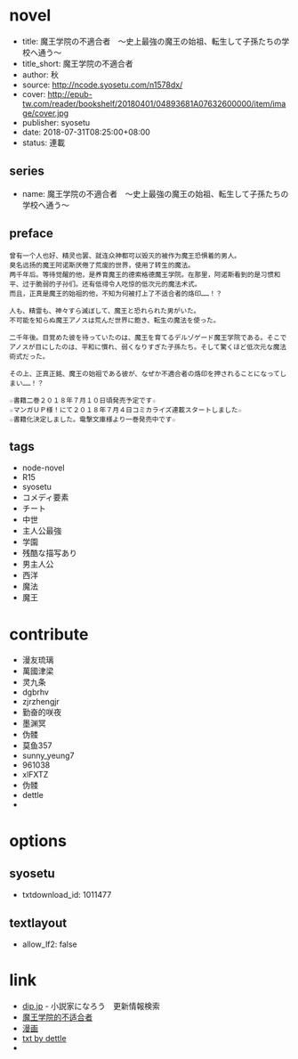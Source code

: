 # novel

- title: 魔王学院の不適合者　～史上最強の魔王の始祖、転生して子孫たちの学校へ通う～
- title_short: 魔王学院の不適合者
- author: 秋
- source: http://ncode.syosetu.com/n1578dx/
- cover: http://epub-tw.com/reader/bookshelf/20180401/04893681A07632600000/item/image/cover.jpg
- publisher: syosetu
- date: 2018-07-31T08:25:00+08:00
- status: 連載

## series

- name: 魔王学院の不適合者　～史上最強の魔王の始祖、転生して子孫たちの学校へ通う～

## preface


```
曾有一个人也好、精灵也罢、就连众神都可以毁灭的被作为魔王恐惧着的男人。
臭名远扬的魔王阿诺斯厌倦了荒废的世界，使用了转生的魔法。
两千年后。等待觉醒的他，是养育魔王的德索格德魔王学院。在那里，阿诺斯看到的是习惯和平、过于脆弱的子孙们。还有低得令人吃惊的低次元的魔法术式。
而且，正真是魔王的始祖的他，不知为何被打上了不适合者的烙印……！？

人も、精霊も、神々すら滅ぼして、魔王と恐れられた男がいた。
不可能を知らぬ魔王アノスは荒んだ世界に飽き、転生の魔法を使った。

二千年後。目覚めた彼を待っていたのは、魔王を育てるデルゾゲード魔王学院である。そこでアノスが目にしたのは、平和に慣れ、弱くなりすぎた子孫たち。そして驚くほど低次元な魔法術式だった。

その上、正真正銘、魔王の始祖である彼が、なぜか不適合者の烙印を押されることになってしまい……！？

☆書籍二巻２０１８年７月１０日頃発売予定です☆
☆マンガＵＰ様！にて２０１８年７月４日コミカライズ連載スタートしました☆
☆書籍化決定しました。電撃文庫様より一巻発売中です☆
```

## tags

- node-novel
- R15
- syosetu
- コメディ要素
- チート
- 中世
- 主人公最強
- 学園
- 残酷な描写あり
- 男主人公
- 西洋
- 魔法
- 魔王

# contribute

- 漫友琉璃
- 萬國津梁
- 灵九条
- dgbrhv
- zjrzhengjr
- 勤奋的咲夜
- 墨渊冥
- 伪髅
- 莫鱼357
- sunny_yeung7
- 961038
- xlFXTZ
- 伪髅
- dettle
- 

# options

## syosetu

- txtdownload_id: 1011477

## textlayout

- allow_lf2: false

# link

- [dip.jp](https://narou.dip.jp/search.php?text=n1578dx&novel=all&genre=all&new_genre=all&length=0&down=0&up=100) - 小説家になろう　更新情報検索
- [魔王学院的不适合者](https://tieba.baidu.com/f?kw=%E9%AD%94%E7%8E%8B%E5%AD%A6%E9%99%A2%E7%9A%84%E4%B8%8D%E9%80%82%E5%90%88%E8%80%85&ie=utf-8 "魔王学院的不适合者")
- [漫画](https://www.manhuagui.com/comic/28684/)
- [txt by dettle](https://tieba.baidu.com/p/5972023609)
- 





